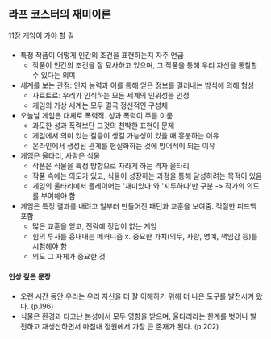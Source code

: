 ## 라프 코스터의 재미이론

11장 게임이 가야 할 길

#### 

- 특정 작품이 어떻게 인간의 조건을 표현하는지 자주 언급
  - 작품이 인간의 조건을 잘 묘사하고 있으며, 그 작품을 통해 우리 자신을 통찰할 수 있다는 의미
- 세계를 보는 관점: 인지 능력과 이를 통해 얻은 정보를 걸러내는 방식에 의해 형성
  - 사르트르: 우리가 인식하는 모든 세계의 인위성을 인정
  - 게임의 가상 세계는 모두 결국 정신적인 구성체
- 오늘날 게임은 대체로 폭력적. 성과 폭력이 주를 이룸
  - 과도한 성과 폭력보단 그것의 천박한 표현이 문제
  - 게임에서 의미 있는 갈등이 생길 가능성이 있을 때 흥분하는 이유
  - 온라인에서 생성된 관계를 현실화하는 것에 방어적이 되는 이유
- 게임은 울타리, 사람은 식물
  - 작품은 식물을 특정 방향으로 자라게 하는 격자 울타리
  - 작품 속에는 의도가 있고, 식물이 성장하는 과정을 통해 달성하려는 목적이 있음
  - 게임의 울타리에서 플레이어는 '재미있다'와 '지루하다'만 구분 -> 작가의 의도를 부여해야 함
- 게임은 특정 결과를 내려고 일부러 만들어진 패턴과 교훈을 보여줌. 적절한 피드백 포함
  - 많은 교훈을 얻고, 전략에 정답이 없는 게임
  - 힘의 투사를 흉내내는 메커니즘 x. 중요한 가치(의무, 사랑, 명예, 책임감 등)를 시험해야 함
  - 의도 그 자체가 중요한 것

#### 인상 깊은 문장

- 오랜 시간 동안 우리는 우리 자신을 더 잘 이해하기 위해 더 나은 도구를 발전시켜 왔다. (p.196)
- 식물은 환경과 타고난 본성에서 모두 영향을 받으며, 울타리라는 한계를 벗어나 발전하고 재생산하면서 마침내 정원에서 가장 큰 존재가 된다. (p.202)
